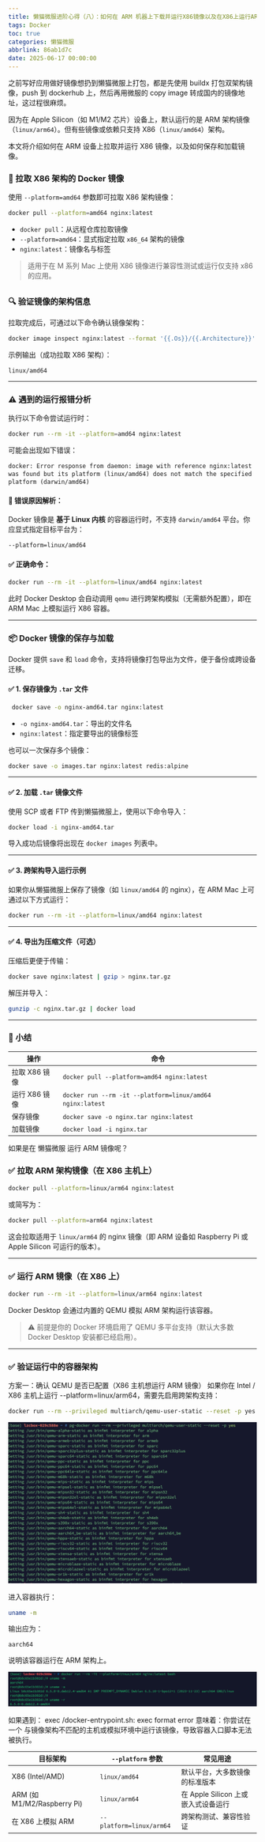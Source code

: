 ```yaml
---
title: 懒猫微服进阶心得（八）：如何在 ARM 机器上下载并运行X86镜像以及在X86上运行ARM镜像
tags: Docker
toc: true
categories: 懒猫微服
abbrlink: 86ab1d7c
date: 2025-06-17 00:00:00
---
```


之前写好应用做好镜像想扔到懒猫微服上打包，都是先使用 buildx 打包双架构镜像，push 到 dockerhub 上，然后再用微服的 copy image 转成国内的镜像地址，这过程很麻烦。

因为在 Apple Silicon（如 M1/M2 芯片）设备上，默认运行的是 ARM 架构镜像（`linux/arm64`）。但有些镜像或依赖只支持 X86（`linux/amd64`）架构。

本文将介绍如何在 ARM 设备上拉取并运行 X86 镜像，以及如何保存和加载镜像。

### 🐳 拉取 X86 架构的 Docker 镜像

使用 `--platform=amd64` 参数即可拉取 X86 架构镜像：

```bash
docker pull --platform=amd64 nginx:latest
```

- `docker pull`：从远程仓库拉取镜像
- `--platform=amd64`：显式指定拉取 `x86_64` 架构的镜像
- `nginx:latest`：镜像名与标签

> 适用于在 M 系列 Mac 上使用 X86 镜像进行兼容性测试或运行仅支持 x86 的应用。

## <!-- more -->

### 🔍 验证镜像的架构信息

拉取完成后，可通过以下命令确认镜像架构：

```bash
docker image inspect nginx:latest --format '{{.Os}}/{{.Architecture}}'
```

示例输出（成功拉取 X86 架构）：

```
linux/amd64
```

---

### ⚠️ 遇到的运行报错分析

执行以下命令尝试运行时：

```bash
docker run --rm -it --platform=amd64 nginx:latest
```

可能会出现如下错误：

```
docker: Error response from daemon: image with reference nginx:latest was found but its platform (linux/amd64) does not match the specified platform (darwin/amd64)
```

#### 📌 错误原因解析：

Docker 镜像是 **基于 Linux 内核** 的容器运行时，不支持 `darwin/amd64` 平台。你应显式指定目标平台为：

```bash
--platform=linux/amd64
```

#### ✅ 正确命令：

```bash
docker run --rm -it --platform=linux/amd64 nginx:latest
```

此时 Docker Desktop 会自动调用 `qemu` 进行跨架构模拟（无需额外配置），即在 ARM Mac 上模拟运行 X86 容器。

---

### 📦 Docker 镜像的保存与加载

Docker 提供 `save` 和 `load` 命令，支持将镜像打包导出为文件，便于备份或跨设备迁移。

#### ✅ 1. 保存镜像为 `.tar` 文件

```bash
 docker save -o nginx-amd64.tar nginx:latest
```

- `-o nginx-amd64.tar`：导出的文件名
- `nginx:latest`：指定要导出的镜像标签

也可以一次保存多个镜像：

```bash
docker save -o images.tar nginx:latest redis:alpine
```

---

#### ✅ 2. 加载 `.tar` 镜像文件

使用 SCP 或者 FTP 传到懒猫微服上，使用以下命令导入：

```bash
docker load -i nginx-amd64.tar
```

导入成功后镜像将出现在 `docker images` 列表中。

---

#### ✅ 3. 跨架构导入运行示例

如果你从懒猫微服上保存了镜像（如 `linux/amd64` 的 nginx），在 ARM Mac 上可通过以下方式运行：

```bash
docker run --rm -it --platform=linux/amd64 nginx:latest
```

---

#### ✅ 4. 导出为压缩文件（可选）

压缩后更便于传输：

```bash
docker save nginx:latest | gzip > nginx.tar.gz
```

解压并导入：

```bash
gunzip -c nginx.tar.gz | docker load
```

---

### 📝 小结

| 操作          | 命令                                                      |
| ------------- | --------------------------------------------------------- |
| 拉取 X86 镜像 | `docker pull --platform=amd64 nginx:latest`               |
| 运行 X86 镜像 | `docker run --rm -it --platform=linux/amd64 nginx:latest` |
| 保存镜像      | `docker save -o nginx.tar nginx:latest`                   |
| 加载镜像      | `docker load -i nginx.tar`                                |

如果是在 懒猫微服 运行 ARM 镜像呢？

### ✅ 拉取 ARM 架构镜像（在 X86 主机上）

```bash
docker pull --platform=linux/arm64 nginx:latest
```

或简写为：

```bash
docker pull --platform=arm64 nginx:latest
```

这会拉取适用于 `linux/arm64` 的 nginx 镜像（即 ARM 设备如 Raspberry Pi 或 Apple Silicon 可运行的版本）。

---

### ✅ 运行 ARM 镜像（在 X86 上）

```bash
docker run --rm -it --platform=linux/arm64 nginx:latest
```

Docker Desktop 会通过内置的 QEMU 模拟 ARM 架构运行该容器。

> ⚠️ 前提是你的 Docker 环境启用了 QEMU 多平台支持（默认大多数 Docker Desktop 安装都已经启用）。

---

### ✅ 验证运行中的容器架构

方案一：确认 QEMU 是否已配置（X86 主机想运行 ARM 镜像）
如果你在 Intel / X86 主机上运行 --platform=linux/arm64，需要先启用跨架构支持：

```bash
docker run --rm --privileged multiarch/qemu-user-static --reset -p yes
```

![image-20250616232147019](https://raw.githubusercontent.com/cloudsmithy/picgo-imh/master/image-20250616232147019.png)

进入容器执行：

```bash
uname -m
```

输出应为：

```
aarch64
```

说明该容器运行在 ARM 架构上。

![image-20250616232100579](https://raw.githubusercontent.com/cloudsmithy/picgo-imh/master/image-20250616232100579.png)

如果遇到：
exec /docker-entrypoint.sh: exec format error
意味着：你尝试在一个 与镜像架构不匹配的主机或模拟环境中运行该镜像，导致容器入口脚本无法被执行。

| 目标架构                    | `--platform` 参数        | 常见用途                            |
| --------------------------- | ------------------------ | ----------------------------------- |
| X86 (Intel/AMD)             | `linux/amd64`            | 默认平台，大多数镜像的标准版本      |
| ARM (如 M1/M2/Raspberry Pi) | `linux/arm64`            | 在 Apple Silicon 上或嵌入式设备运行 |
| 在 X86 上模拟 ARM           | `--platform=linux/arm64` | 跨架构测试、兼容性验证              |
